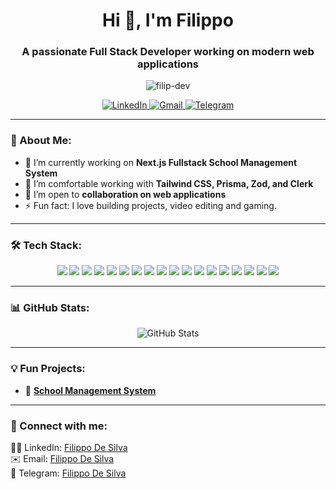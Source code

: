 <!-- Header -->
<h1 align="center">Hi 👋, I'm Filippo</h1>
<h3 align="center">A passionate Full Stack Developer working on modern web applications</h3>

<!-- Profile views counter -->
<p align="center"> <img src="https://komarev.com/ghpvc/?username=filip-dev&label=Profile%20views&color=0e75b6&style=flat" alt="filip-dev" /> </p>

<!-- Social Media Links -->
<p align="center">
  <a href="https://www.linkedin.com/in/filippo-de-silva-0982a7342" target="_blank">
    <img src="https://img.shields.io/badge/-LinkedIn-%230077B5?style=for-the-badge&logo=linkedin&logoColor=white" alt="LinkedIn"/>
  </a>
   <a href="mailto:filippodesilva23@gmail.com?subject=Let's Connect&body=Hi Filippo," target="_blank">
    <img src="https://img.shields.io/badge/-Gmail-%23D14836?style=for-the-badge&logo=gmail&logoColor=white" alt="Gmail"/>
  </a>
  <a href="https://t.me/Lt_Col_Sam?text=Hi%20Filippo,%20I%20would%20like%20to%20connect." target="_blank">
    <img src="https://img.shields.io/badge/-Telegram-%2326A5E4?style=for-the-badge&logo=telegram&logoColor=white" alt="Telegram"/>
  </a>
</p>

---

### 🚀 About Me:
- 🔭 I’m currently working on **Next.js Fullstack School Management System**  
- 🌱 I’m comfortable working with **Tailwind CSS, Prisma, Zod, and Clerk**  
- 👯 I’m open to **collaboration on web applications**  
- ⚡ Fun fact: I love building projects, video editing and gaming.  

---

### 🛠️ Tech Stack:
<p align="center">
  <!-- Languages -->
  <img src="https://img.shields.io/badge/-TypeScript-%23007ACC?style=for-the-badge&logo=typescript&logoColor=white" />
  <img src="https://img.shields.io/badge/-JavaScript-%23F7DF1E?style=for-the-badge&logo=javascript&logoColor=black" />
  <img src="https://img.shields.io/badge/-Python-%2314354C?style=for-the-badge&logo=python&logoColor=white" />
  <img src="https://img.shields.io/badge/-Go-%2300ADD8?style=for-the-badge&logo=go&logoColor=white" />
  <img src="https://img.shields.io/badge/-Java-%23F7DF1E?style=for-the-badge&logo=java&logoColor=white" />
  <img src="https://img.shields.io/badge/-HTML5-%23E34F26?style=for-the-badge&logo=html5&logoColor=white" />
  <img src="https://img.shields.io/badge/-CSS3-%231572B6?style=for-the-badge&logo=css3&logoColor=white" />
  <!-- Frontend -->
  <img src="https://img.shields.io/badge/-Next.js-%23000000?style=for-the-badge&logo=next.js&logoColor=white" />
  <img src="https://img.shields.io/badge/-React-%2320232a?style=for-the-badge&logo=react&logoColor=%2361DAFB" />
  <img src="https://img.shields.io/badge/-React_Native-%2361DAFB?style=for-the-badge&logo=react&logoColor=white" />
  <img src="https://img.shields.io/badge/-Tailwind_CSS-%2338B2AC?style=for-the-badge&logo=tailwind-css&logoColor=white" />
  <!-- Backend -->
  <img src="https://img.shields.io/badge/-Node.js-%23339933?style=for-the-badge&logo=node.js&logoColor=white" />
  <img src="https://img.shields.io/badge/-MongoDB-%2347A248?style=for-the-badge&logo=mongodb&logoColor=white" />
  <img src="https://img.shields.io/badge/-Prisma-%232D3748?style=for-the-badge&logo=prisma&logoColor=white" />
  <img src="https://img.shields.io/badge/-Firebase-%23039BE5?style=for-the-badge&logo=firebase&logoColor=white" />
  <img src="https://img.shields.io/badge/-Docker-%232496ED?style=for-the-badge&logo=docker&logoColor=white" />
  <!-- Tools -->
  <img src="https://img.shields.io/badge/-VS_Code-%23007ACC?style=for-the-badge&logo=visual-studio-code&logoColor=white" />
  <img src="https://img.shields.io/badge/-Git-%23F05033?style=for-the-badge&logo=git&logoColor=white" />
</p>

---
### 📊 GitHub Stats:

<p align="center">
  <!-- GitHub Stats -->
  <img src="https://github-readme-stats.vercel.app/api?username=FilippoDeSilva&show_icons=true&theme=tokyonight" alt="GitHub Stats" />
  <!-- GitHub Streak Stats -->
<!--  <img src="https://github-readme-streak-stats.herokuapp.com/?user=FilippoDeSilva&theme=tokyonight" alt="GitHub Streak" /> -->
  <!-- Top Languages -->
<!--   <img src="https://github-readme-stats.vercel.app/api/top-langs/?username=FilippoDeSilva&layout=compact&theme=tokyonight" alt="Top Languages" /> -->
</p>

---

### 💡 Fun Projects:
- 📝 **[School Management System](https://github.com/FilippoDeSilva/class-unity-fullstack-sms)**  

---

### 🔗 Connect with me:
<p>
  🧑‍💻 LinkedIn: <a href="https://www.linkedin.com/in/filippo-de-silva-0982a7342" target="_blank">Filippo De Silva</a><br>
  ✉️ Email: <a href="mailto:filippodesilva23@gmail.com">Filippo De Silva</a><br>
  📱 Telegram: <a href="https://t.me/Lt_Col_Sam?text=Hi%20Filippo,%20I%20would%20like%20to%20connect." target="_blank">Filippo De Silva</a>
</p>
